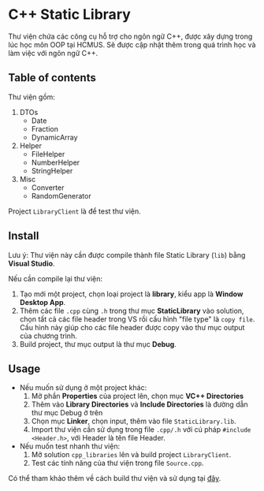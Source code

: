 # C++ Static Library
Thư viện chứa các công cụ hỗ trợ cho ngôn ngữ C++, được xây dựng trong lúc học môn OOP tại HCMUS. Sẽ được cập nhật thêm trong quá trình học và làm việc với ngôn ngữ C++.

## Table of contents
Thư viện gồm:
1. DTOs
	- Date
	- Fraction
	- DynamicArray
2. Helper
	- FileHelper
	- NumberHelper
	- StringHelper
3. Misc
	- Converter
	- RandomGenerator

Project `LibraryClient` là để test thư viện.

## Install
Lưu ý: Thư viện này cần được compile thành file Static Library (`lib`) bằng **Visual 
Studio**.

Nếu cần compile lại thư viện:
1. Tạo mới một project, chọn loại project là **library**, kiểu app là **Window Desktop App**.
2. Thêm các file `.cpp` cùng `.h` trong thư mục **StaticLibrary** vào solution, chọn tất cả các file header trong VS rồi cấu hình "file type" là `copy file`. Cấu hình này giúp cho các file header được copy vào thư mục output của chương trình.
3. Build project, thư mục output là thư mục **Debug**.

## Usage
- Nếu muốn sử dụng ở một project khác:
	1. Mở phần **Properties** của project lên, chọn mục **VC++ Directories** 
	2. Thêm vào **Library Directories** và **Include Directories** là đường dẫn thư mục Debug ở trên
	3. Chọn mục **Linker**, chọn input, thêm vào file `StaticLibrary.lib`.
	4. Import thư viện cần sử dụng trong file `.cpp/.h` với cú pháp `#include <Header.h>`, với Header là tên file Header.
- Nếu muốn test nhanh thư viện:
	1. Mở solution `cpp_libraries` lên và build project `LibraryClient`.
	2. Test các tính năng của thư viện trong file `Source.cpp`.

Có thể tham khảo thêm về cách build thư viện và sử dụng tại [đây](https://docs.microsoft.com/en-us/cpp/build/walkthrough-creating-and-using-a-static-library-cpp?view=msvc-170).

